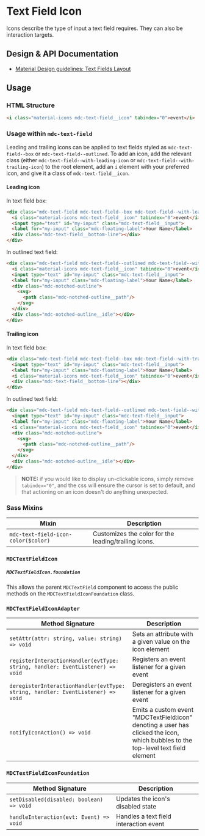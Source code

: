 <!--docs:
title: "Text Field Icon"
layout: detail
section: components
excerpt: "Icons describe the type of input a text field requires"
iconId: text_field
path: /catalog/input-controls/text-field/icon/
-->

# Text Field Icon

Icons describe the type of input a text field requires. They can also be interaction targets.

## Design & API Documentation

<ul class="icon-list">
  <li class="icon-list-item icon-list-item--spec">
    <a href="https://material.io/guidelines/components/text-fields.html#text-fields-layout">Material Design guidelines: Text Fields Layout</a>
  </li>
</ul>

## Usage

### HTML Structure

```html
<i class="material-icons mdc-text-field__icon" tabindex="0">event</i>
```

### Usage within `mdc-text-field`

Leading and trailing icons can be applied to text fields styled as `mdc-text-field--box` or `mdc-text-field--outlined`. To add an icon, add the relevant class (either `mdc-text-field--with-leading-icon` or `mdc-text-field--with-trailing-icon`) to the root element, add an `i` element with your preferred icon, and give it a class of `mdc-text-field__icon`.

#### Leading icon

In text field box:
```html
<div class="mdc-text-field mdc-text-field--box mdc-text-field--with-leading-icon">
  <i class="material-icons mdc-text-field__icon" tabindex="0">event</i>
  <input type="text" id="my-input" class="mdc-text-field__input">
  <label for="my-input" class="mdc-floating-label">Your Name</label>
  <div class="mdc-text-field__bottom-line"></div>
</div>
```

In outlined text field:
```html
<div class="mdc-text-field mdc-text-field--outlined mdc-text-field--with-leading-icon">
  <i class="material-icons mdc-text-field__icon" tabindex="0">event</i>
  <input type="text" id="my-input" class="mdc-text-field__input">
  <label for="my-input" class="mdc-floating-label">Your Name</label>
  <div class="mdc-notched-outline">
    <svg>
      <path class="mdc-notched-outline__path"/>
    </svg>
  </div>
  <div class="mdc-notched-outline__idle"></div>
</div>
```

#### Trailing icon

In text field box:
```html
<div class="mdc-text-field mdc-text-field--box mdc-text-field--with-trailing-icon">
  <input type="text" id="my-input" class="mdc-text-field__input">
  <label for="my-input" class="mdc-floating-label">Your Name</label>
  <i class="material-icons mdc-text-field__icon" tabindex="0">event</i>
  <div class="mdc-text-field__bottom-line"></div>
</div>
```

In outlined text field:
```html
<div class="mdc-text-field mdc-text-field--outlined mdc-text-field--with-trailing-icon">
  <input type="text" id="my-input" class="mdc-text-field__input">
  <label for="my-input" class="mdc-floating-label">Your Name</label>
  <i class="material-icons mdc-text-field__icon" tabindex="0">event</i>
  <div class="mdc-notched-outline">
    <svg>
      <path class="mdc-notched-outline__path"/>
    </svg>
  </div>
  <div class="mdc-notched-outline__idle"></div>
</div>
```

>**NOTE:** if you would like to display un-clickable icons, simply remove `tabindex="0"`,
and the css will ensure the cursor is set to default, and that actioning on an icon doesn't
do anything unexpected.

### Sass Mixins

Mixin | Description
--- | ---
`mdc-text-field-icon-color($color)` | Customizes the color for the leading/trailing icons.

### `MDCTextFieldIcon`

##### `MDCTextFieldIcon.foundation`

This allows the parent `MDCTextField` component to access the public methods on the `MDCTextFieldIconFoundation` class.

### `MDCTextFieldIconAdapter`

Method Signature | Description
--- | ---
`setAttr(attr: string, value: string) => void` | Sets an attribute with a given value on the icon element
`registerInteractionHandler(evtType: string, handler: EventListener) => void` | Registers an event listener for a given event
`deregisterInteractionHandler(evtType: string, handler: EventListener) => void` | Deregisters an event listener for a given event
`notifyIconAction() => void` | Emits a custom event "MDCTextField:icon" denoting a user has clicked the icon, which bubbles to the top-level text field element

### `MDCTextFieldIconFoundation`

Method Signature | Description
--- | ---
`setDisabled(disabled: boolean) => void` | Updates the icon's disabled state
`handleInteraction(evt: Event) => void` | Handles a text field interaction event
